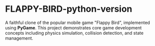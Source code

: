 # FLAPPY-BIRD-python-version
A faithful clone of the popular mobile game "Flappy Bird", implemented using **PyGame**. This project demonstrates core game development concepts including physics simulation, collision detection, and state management.
